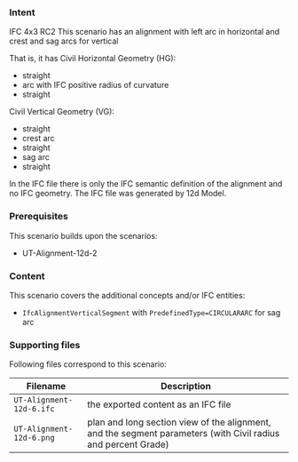 
### Intent

IFC 4x3 RC2
This scenario has an alignment with left arc in horizontal and crest and sag arcs for vertical

That is, it has 
Civil Horizontal Geometry (HG):

- straight
- arc with IFC positive radius of curvature
- straight

Civil Vertical Geometry (VG):

- straight
- crest arc
- straight
- sag arc
- straight

In the IFC file there is only the IFC semantic definition of the alignment and no IFC geometry.
The IFC file was generated by 12d Model. 

### Prerequisites

This scenario builds upon the scenarios:

- UT-Alignment-12d-2

### Content

This scenario covers the additional concepts and/or IFC entities:

- `IfcAlignmentVerticalSegment` with `PredefinedType=CIRCULARARC` for sag arc

### Supporting files

Following files correspond to this scenario:

| Filename                           | Description                                                                                            |
|------------------------------------|--------------------------------------------------------------------------------------------------------|
| `UT-Alignment-12d-6.ifc`           | the exported content as an IFC file                                                                    |
| `UT-Alignment-12d-6.png`           | plan and long section view of the alignment, and the segment parameters (with Civil radius and percent Grade) |



